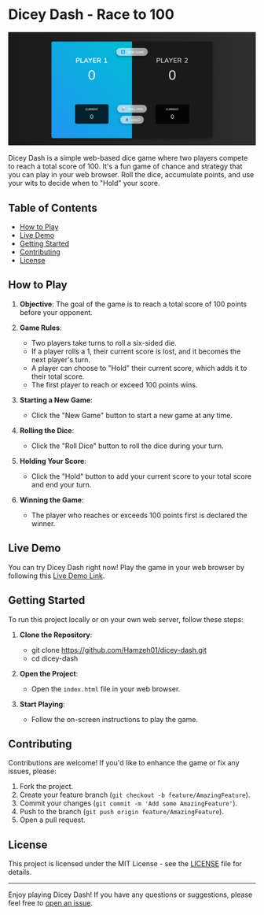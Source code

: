 # Dicey Dash - Race to 100

![Game Screenshot](img/screen.png)

Dicey Dash is a simple web-based dice game where two players compete to reach a total score of 100. It's a fun game of chance and strategy that you can play in your web browser. Roll the dice, accumulate points, and use your wits to decide when to "Hold" your score.

## Table of Contents

- [How to Play](#how-to-play)
- [Live Demo](#live-demo)
- [Getting Started](#getting-started)
- [Contributing](#contributing)
- [License](#license)

## How to Play

1. **Objective**: The goal of the game is to reach a total score of 100 points before your opponent.

2. **Game Rules**:

   - Two players take turns to roll a six-sided die.
   - If a player rolls a 1, their current score is lost, and it becomes the next player's turn.
   - A player can choose to "Hold" their current score, which adds it to their total score.
   - The first player to reach or exceed 100 points wins.

3. **Starting a New Game**:

   - Click the "New Game" button to start a new game at any time.

4. **Rolling the Dice**:

   - Click the "Roll Dice" button to roll the dice during your turn.

5. **Holding Your Score**:

   - Click the "Hold" button to add your current score to your total score and end your turn.

6. **Winning the Game**:
   - The player who reaches or exceeds 100 points first is declared the winner.

## Live Demo

You can try Dicey Dash right now! Play the game in your web browser by following this [Live Demo Link](https://hamzeh01.github.io/Dicey-Dash/).

## Getting Started

To run this project locally or on your own web server, follow these steps:

1. **Clone the Repository**:

   - git clone https://github.com/Hamzeh01/dicey-dash.git
   - cd dicey-dash

2. **Open the Project**:

   - Open the `index.html` file in your web browser.

3. **Start Playing**:

   - Follow the on-screen instructions to play the game.

## Contributing

Contributions are welcome! If you'd like to enhance the game or fix any issues, please:

1. Fork the project.
2. Create your feature branch (`git checkout -b feature/AmazingFeature`).
3. Commit your changes (`git commit -m 'Add some AmazingFeature'`).
4. Push to the branch (`git push origin feature/AmazingFeature`).
5. Open a pull request.

## License

This project is licensed under the MIT License - see the [LICENSE](LICENSE.txt) file for details.

---

Enjoy playing Dicey Dash! If you have any questions or suggestions, please feel free to [open an issue](https://github.com/Hamzeh01/dicey-dash/issues).
